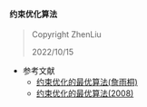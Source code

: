 #### 约束优化算法

> Copyright ZhenLiu
>
> 2022/10/15



- 参考文献
  - <a href="pdf/COP_221125_詹雨桐PPT_约束优化的最优算法.pdf" target="_blank">约束优化的最优算法(詹雨桐)</a>
  - <a href="pdf/COP_约束优化的最优算法(2008).pdf" target="_blank">约束优化的最优算法(2008)</a>

